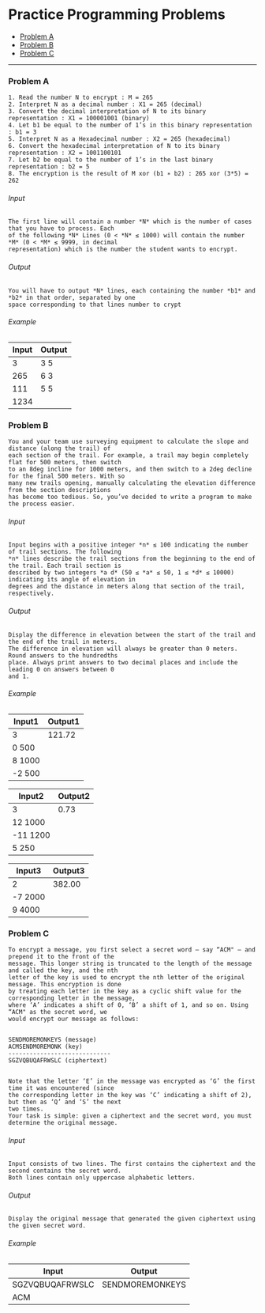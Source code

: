 # Practice Programming Problems

* [Problem A](#a)
* [Problem B](#b)
* [Problem C](#c)

---

### <a name="a"></a>Problem A
    1. Read the number N to encrypt : M = 265
    2. Interpret N as a decimal number : X1 = 265 (decimal)
    3. Convert the decimal interpretation of N to its binary representation : X1 = 100001001 (binary)
    4. Let b1 be equal to the number of 1’s in this binary representation : b1 = 3
    5. Interpret N as a Hexadecimal number : X2 = 265 (hexadecimal)
    6. Convert the hexadecimal interpretation of N to its binary representation : X2 = 1001100101
    7. Let b2 be equal to the number of 1’s in the last binary representation : b2 = 5
    8. The encryption is the result of M xor (b1 ∗ b2) : 265 xor (3*5) = 262

###### Input
    The first line will contain a number *N* which is the number of cases that you have to process. Each
    of the following *N* Lines (0 < *N* ≤ 1000) will contain the number *M* (0 < *M* ≤ 9999, in decimal
    representation) which is the number the student wants to encrypt.

###### Output
    You will have to output *N* lines, each containing the number *b1* and *b2* in that order, separated by one
    space corresponding to that lines number to crypt

###### Example

| Input | Output |
|-------|--------|
| 3     | 3 5    |
| 265   | 6 3    |
| 111   | 5 5    |
| 1234  |        |

### <a name="b"></a>Problem B
    You and your team use surveying equipment to calculate the slope and distance (along the trail) of
    each section of the trail. For example, a trail may begin completely flat for 500 meters, then switch
    to an 8deg incline for 1000 meters, and then switch to a 2deg decline for the final 500 meters. With so
    many new trails opening, manually calculating the elevation difference from the section descriptions
    has become too tedious. So, you’ve decided to write a program to make the process easier.

###### Input
    Input begins with a positive integer *n* ≤ 100 indicating the number of trail sections. The following
    *n* lines describe the trail sections from the beginning to the end of the trail. Each trail section is
    described by two integers *a d* (50 ≤ *a* ≤ 50, 1 ≤ *d* ≤ 10000) indicating its angle of elevation in
    degrees and the distance in meters along that section of the trail, respectively.

###### Output
    Display the difference in elevation between the start of the trail and the end of the trail in meters.
    The difference in elevation will always be greater than 0 meters. Round answers to the hundredths
    place. Always print answers to two decimal places and include the leading 0 on answers between 0
    and 1.

###### Example

| Input1 | Output1 |
|--------|---------|
| 3      | 121.72  |
| 0 500  |         |
| 8 1000 |         |
| -2 500 |         |

| Input2  | Output2 |
|---------|---------|
| 3       | 0.73    |
| 12 1000 |         |
| -11 1200|         |
| 5 250   |         |

| Input3  | Output3 |
|---------|---------|
| 2       | 382.00  |
| -7 2000 |         |
| 9 4000  |         |


### <a name="c"></a>Problem C
    To encrypt a message, you first select a secret word – say “ACM" – and prepend it to the front of the
    message. This longer string is truncated to the length of the message and called the key, and the nth
    letter of the key is used to encrypt the nth letter of the original message. This encryption is done
    by treating each letter in the key as a cyclic shift value for the corresponding letter in the message,
    where ‘A’ indicates a shift of 0, ‘B’ a shift of 1, and so on. Using “ACM" as the secret word, we
    would encrypt our message as follows:


    SENDMOREMONKEYS (message)
    ACMSENDMOREMONK (key)
    -----------------------------
    SGZVQBUQAFRWSLC (ciphertext)


    Note that the letter ‘E’ in the message was encrypted as ‘G’ the first time it was encountered (since
    the corresponding letter in the key was ‘C’ indicating a shift of 2), but then as ‘Q’ and ‘S’ the next
    two times.
    Your task is simple: given a ciphertext and the secret word, you must determine the original message.

###### Input
    Input consists of two lines. The first contains the ciphertext and the second contains the secret word.
    Both lines contain only uppercase alphabetic letters.  

###### Output
    Display the original message that generated the given ciphertext using the given secret word.


###### Example

| Input           | Output           |
|-----------------|------------------|
| SGZVQBUQAFRWSLC | SENDMOREMONKEYS  |
| ACM             |                  |
